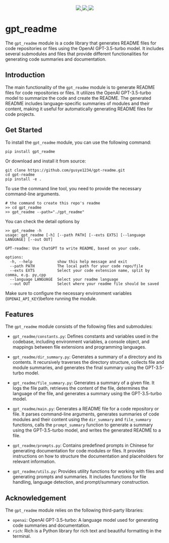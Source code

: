 <div align="center">
    <a href="https://github.com/gusye1234/gpt-readme">
      <img src="https://img.shields.io/badge/written_by-human-green">
    </a>
    <a href="https://github.com/gusye1234/gpt-readme">
      <img src="https://img.shields.io/badge/maybe-Right-blue">
    </a>
    <a href="https://pypi.org/project/gpt_readme/">
      <img src="https://img.shields.io/pypi/v/gpt_readme.svg">
    </a>
</div>


# gpt_readme

The `gpt_readme` module is a code library that generates README files for code repositories or files using the OpenAI GPT-3.5-turbo model. It includes several submodules and files that provide different functionalities for generating code summaries and documentation.

## Introduction

The main functionality of the `gpt_readme` module is to generate README files for code repositories or files. It utilizes the OpenAI GPT-3.5-turbo model to summarize the code and create the README. The generated README includes language-specific summaries of modules and their content, making it useful for automatically generating README files for code projects.

## Get Started

To install the `gpt_readme` module, you can use the following command:

```
pip install gpt_readme
```

Or download and install it from source:

```
git clone https://github.com/gusye1234/gpt-readme.git
cd gpt-readme
pip install -e .
```

To use the command line tool, you need to provide the necessary command-line arguments. 

```
# the command to create this repo's readme
>> cd gpt_readme
>> gpt_readme --path="./gpt_readme"
```

You can check the detail options by

```
>> gpt_readme -h
usage: gpt_readme [-h] [--path PATH] [--exts EXTS] [--language LANGUAGE] [--out OUT]

GPT-readme: Use ChatGPT to write README, based on your code.

options:
  -h, --help           show this help message and exit
  --path PATH          The local path for your code repo/file
  --exts EXTS          Select your code extension name, split by comma, e.g. py,cpp
  --language LANGUAGE  Select your readme language
  --out OUT            Select where your readme file should be saved
```

Make sure to configure the necessary environment variables (`OPENAI_API_KEY`)before running the module.

## Features

The `gpt_readme` module consists of the following files and submodules:

- `gpt_readme/constants.py`: Defines constants and variables used in the codebase, including environment variables, a console object, and mappings between file extensions and programming languages.

- `gpt_readme/dir_summary.py`: Generates a summary of a directory and its contents. It recursively traverses the directory structure, collects file and module summaries, and generates the final summary using the GPT-3.5-turbo model.

- `gpt_readme/file_summary.py`: Generates a summary of a given file. It logs the file path, retrieves the content of the file, determines the language of the file, and generates a summary using the GPT-3.5-turbo model.

- `gpt_readme/main.py`: Generates a README file for a code repository or file. It parses command-line arguments, generates summaries of code modules and their content using the `dir_summary` and `file_summary` functions, calls the `prompt_summary` function to generate a summary using the GPT-3.5-turbo model, and writes the generated README to a file.

- `gpt_readme/prompts.py`: Contains predefined prompts in Chinese for generating documentation for code modules or files. It provides instructions on how to structure the documentation and placeholders for relevant information.

- `gpt_readme/utils.py`: Provides utility functions for working with files and generating prompts and summaries. It includes functions for file handling, language detection, and prompt/summary construction.

## Acknowledgement

The `gpt_readme` module relies on the following third-party libraries:

- `openai`: OpenAI GPT-3.5-turbo: A language model used for generating code summaries and documentation.
- `rich`: Rich is a Python library for rich text and beautiful formatting in the terminal.
